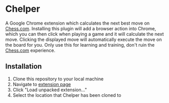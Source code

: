 Chelper
======
A Google Chrome extension which calculates the next best move on [Chess.com](http://chess.com). Installing this plugin will add a browser action into Chrome, which you can then click when playing a game and it will calculate the next move. Clicking the displayed move will automatically execute the move on the board for you. Only use this for learning and training, don't ruin the [Chess.com](http://chess.com) experience.

Installation
---------------
1. Clone this repository to your local machine
2. Navigate to [extension page](chrome://extensions/)
2. Click "Load unpacked extension..."
3. Select the location that Chelper has been cloned to

